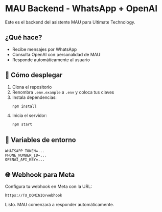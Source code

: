 # MAU Backend - WhatsApp + OpenAI

Este es el backend del asistente MAU para Ultimate Technology.

## ¿Qué hace?

- Recibe mensajes por WhatsApp
- Consulta OpenAI con personalidad de MAU
- Responde automáticamente al usuario

## 🚀 Cómo desplegar

1. Clona el repositorio
2. Renombra `.env.example` a `.env` y coloca tus claves
3. Instala dependencias:
   ```bash
   npm install
   ```
4. Inicia el servidor:
   ```bash
   npm start
   ```

## 🔐 Variables de entorno

```
WHATSAPP_TOKEN=...
PHONE_NUMBER_ID=...
OPENAI_API_KEY=...
```

## 🌐 Webhook para Meta

Configura tu webhook en Meta con la URL:
```
https://TU_DOMINIO/webhook
```

Listo. MAU comenzará a responder automáticamente.